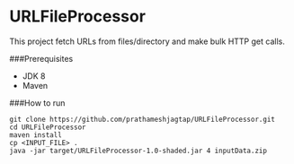 # URLFileProcessor

This project fetch URLs from files/directory and make bulk HTTP get calls.

###Prerequisites

* JDK 8
* Maven

###How to run

```
git clone https://github.com/prathameshjagtap/URLFileProcessor.git
cd URLFileProcessor
maven install
cp <INPUT_FILE> .
java -jar target/URLFileProcessor-1.0-shaded.jar 4 inputData.zip
```

